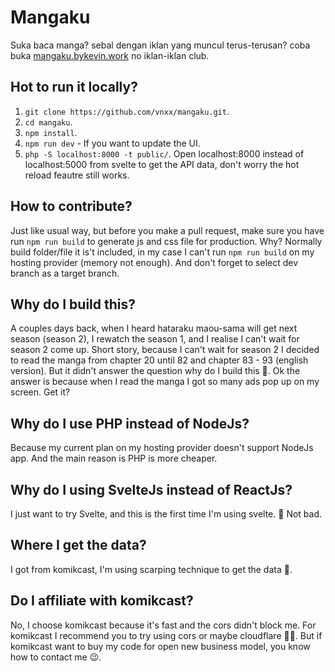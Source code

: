 # Mangaku
Suka baca manga? sebal dengan iklan yang muncul terus-terusan? coba buka [mangaku.bykevin.work](https://mangaku.bykevin.work/) no iklan-iklan club.

## Hot to run it locally?
1. `git clone https://github.com/vnxx/mangaku.git`.
2. `cd mangaku`.
3. `npm install`.
4. `npm run dev` - If you want to update the UI.
5. `php -S localhost:8000 -t public/`. Open localhost:8000 instead of localhost:5000 from svelte to get the API data, don't worry the hot reload feautre still works.

## How to contribute?
Just like usual way, but before you make a pull request, make sure you have run `npm run build` to generate js and css file for production. Why? Normally build folder/file it is't included, in my case I can't run `npm run build` on my hosting provider (memory not enough). And don't forget to select dev branch as a target branch.

## Why do I build this?
A couples days back, when I heard hataraku maou-sama will get next season (season 2), I rewatch the season 1, and I realise I can't wait for season 2 come up. Short story, because I can't wait for season 2 I decided to read the manga from chapter 20 until 82 and chapter 83 - 93 (english version). But it didn't answer the question why do I build this 🤪. Ok the answer is because when I read the manga I got so many ads pop up on my screen. Get it?

## Why do I use PHP instead of NodeJs?
Because my current plan on my hosting provider doesn't support NodeJs app. And the main reason is PHP is more cheaper.

## Why do I using SvelteJs instead of ReactJs?
I just want to try Svelte, and this is the first time I'm using svelte. 🤔 Not bad.

## Where I get the data?
I got from komikcast, I'm using scarping technique to get the data 👀.

## Do I affiliate with komikcast?
No, I choose komikcast because it's fast and the cors didn't block me. For komikcast I recommend you to try using cors or maybe cloudflare 👌🏻. But if komikcast want to buy my code for open new business model, you know how to contact me 😉.
